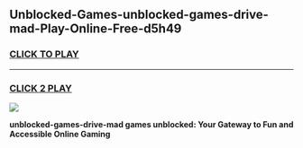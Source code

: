 
## Unblocked-Games-unblocked-games-drive-mad-Play-Online-Free-d5h49
<h3>
<a href="https://premium76.site?title=unblocked-games-drive-mad&ref=26A">CLICK TO PLAY</a></h3>
<hr>

<h3>
<a href="https://premium76.site?title=unblocked-games-drive-mad&ref=26A">CLICK 2 PLAY</a>
  
</h3>

<a href="https://premium76.site?title=unblocked-games-drive-mad&ref=26A"><img src="https://clearcache.store/games.png"></a>


**unblocked-games-drive-mad games unblocked: Your Gateway to Fun and Accessible Online Gaming**
